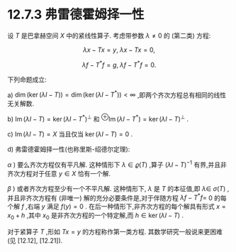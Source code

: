 # 12.7.3 弗雷德霍姆择一性

设 $T$ 是巴拿赫空间 $X$ 中的紧线性算子. 考虑带参数 $\lambda  \neq  0$ 的 (第二类) 方程:

$$
{\lambda x} - {Tx} = y,\;{\lambda x} - {Tx} = 0, \tag{12.189}
$$

$$
{\lambda f} - {T}^{ * }f = g,\;{\lambda f} - {T}^{ * }f = 0.
$$

下列命题成立:

a) $\dim \left( {\ker \left( {{\lambda I} - T}\right) }\right)  = \dim \left( {\ker \left( {{\lambda I} - {T}^{ * }}\right) }\right)  < \infty$ ,即两个齐次方程总有相同的线性无关解数.

b) $\operatorname{Im}\left( {{\lambda I} - T}\right)  = \ker {\left( \lambda I - {T}^{ * }\right) }^{ \bot  }$ 和 ${}^{ \oplus  }\operatorname{Im}\left( {{\lambda I} - {T}^{ * }}\right)  = \ker {\left( \lambda I - T\right) }^{ \bot  }$ .

c) $\operatorname{Im}\left( {{\lambda I} - T}\right)  = X$ 当且仅当 $\ker \left( {{\lambda I} - T}\right)  = 0$ .

d) 弗雷德霍姆择一性(也称里斯-绍德尔定理):

$\alpha$ ) 要么齐次方程仅有平凡解. 这种情形下 $\lambda  \in  \varrho \left( T\right)$ ,算子 ${\left( \lambda I - T\right) }^{-1}$ 有界,并且非齐次方程对于任意 $y \in  X$ 恰有一个解.

$\beta$ ) 或者齐次方程至少有一个不平凡解. 这种情形下, $\lambda$ 是 $T$ 的本征值,即 $\lambda  \in$ $\sigma \left( T\right)$ ,并且非齐次方程有 (非唯一) 解的充分必要条件是,对于伴随方程 ${\lambda f} - {T}^{ * }f =$ 0 的每个解 $f$ ,右端 $y$ 满足 $f\left( y\right)  = 0$ . 在后一种情形下,非齐次方程的每个解具有形式 $x = {x}_{0} + h$ ,其中 ${x}_{0}$ 是非齐次方程的一个特定解,而 $h \in  \ker \left( {{\lambda I} - T}\right)$ .

对于紧算子 $T$ ,形如 ${Tx} = y$ 的方程称作第一类方程. 其数学研究一般说来更困难 (见 [12.12], [12.21]).
